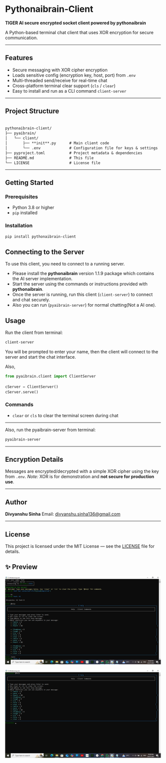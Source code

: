 # Pythonaibrain-Client

**TIGER AI secure encrypted socket client powered by pythonaibrain**

A Python-based terminal chat client that uses XOR encryption for secure communication.  

---

## Features

- Secure messaging with XOR cipher encryption
- Loads sensitive config (encryption key, host, port) from `.env`
- Multi-threaded send/receive for real-time chat
- Cross-platform terminal clear support (`cls` / `clear`)
- Easy to install and run as a CLI command `client-server`

---

## Project Structure

```

pythonaibrain-client/
├── pyaibrain/
│   └── client/
│       ├── **init**.py      # Main client code
│       └── .env             # Configuration file for keys & settings
├── pyproject.toml           # Project metadata & dependencies
├── README.md                # This file
└── LICENSE                  # License file

````

---

## Getting Started

### Prerequisites

- Python 3.8 or higher
- `pip` installed

### Installation

```bash
pip install pythonaibrain-client
```

## Connecting to the Server

To use this client, you need to connect to a running server.  

- Please install the **pythonaibrain** version 1.1.9 package which contains the AI server implementation.  
- Start the server using the commands or instructions provided with **pythonaibrain**.  
- Once the server is running, run this client (`client-server`) to connect and chat securely.
- Also you can run (`pyaibrain-server`) for normal chatting(Not a AI one).

## Usage

Run the client from terminal:

```bash
client-server
```

You will be prompted to enter your name, then the client will connect to the server and start the chat interface.

Also,

```python
from pyaibrain.client import ClientServer

cServer = ClientServer()
cServer.serve()
```

### Commands

* `clear` or `cls` to clear the terminal screen during chat

---

Also, run the pyaibrain-server from terminal:

```bash
pyaibrain-server
```

---

## Encryption Details

Messages are encrypted/decrypted with a simple XOR cipher using the key from `.env`.
*Note:* XOR is for demonstration and **not secure for production use**.

---

## Author

**Divyanshu Sinha**
Email: [divyanshu.sinha136@gmail.com](mailto:divyanshu.sinha136@gmail.com)

---

## License

This project is licensed under the MIT License — see the [LICENSE](LICENSE) file for details.

## ✨ Preview

![Chat Preview](https://raw.githubusercontent.com/DivyanshuSinha136/pythonaibrain-client/main/Screenshot%20(153).png)

![Chat Preview](https://raw.githubusercontent.com/DivyanshuSinha136/pythonaibrain-client/main/Screenshot%20(152).png)
